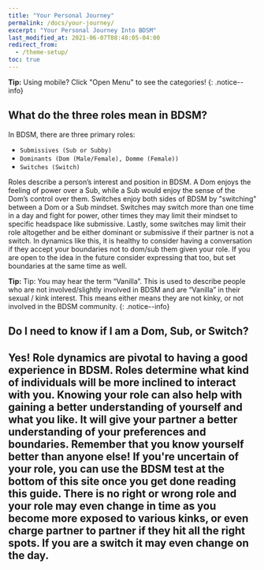 ```yaml
---
title: "Your Personal Journey"
permalink: /docs/your-journey/
excerpt: "Your Personal Journey Into BDSM"
last_modified_at: 2021-06-07T08:48:05-04:00
redirect_from:
  - /theme-setup/
toc: true
---
```


**Tip:** Using mobile? Click "Open Menu" to see the categories!
{: .notice--info}

## What do the three roles mean in BDSM?
In BDSM, there are three primary roles:
- `Submissives (Sub or Subby)`
- `Dominants (Dom (Male/Female), Domme (Female))`
- `Switches (Switch)`

Roles describe a person’s interest and position in BDSM. A Dom enjoys the feeling of power over a Sub, while a Sub would enjoy the sense of the Dom’s control over them. Switches enjoy both sides of BDSM by "switching" between a Dom or a Sub mindset. Switches may switch more than one time in a day and fight for power, other times they may limit their mindset to specific headspace like submissive. Lastly, some switches may limit their role altogether and be either dominant or submissive if their partner is not a switch. In dynamics like this, it is healthy to consider having a conversation if they accept your boundaries not to dom/sub them given your role. If you are open to the idea in the future consider expressing that too, but set boundaries at the same time as well.

**Tip:** Tip: You may hear the term “Vanilla”. This is used to describe people who are not involved/slightly involved in BDSM and are “Vanilla” in their sexual / kink interest. This means either means they are not kinky, or not involved in the BDSM community.
{: .notice--info}


## Do I need to know if I am a Dom, Sub, or Switch?
Yes! Role dynamics are pivotal to having a good experience in BDSM. Roles determine what kind of individuals will be more inclined to interact with you. Knowing your role can also help with gaining a better understanding of yourself and what you like. It will give your partner a better understanding of your preferences and boundaries. Remember that you know yourself better than anyone else!
If you're uncertain of your role, you can use the BDSM test at the bottom of this site once you get done reading this guide. There is no right or wrong role and your role may even change in time as you become more exposed to various kinks, or even charge partner to partner if they hit all the right spots. If you are a switch it may even change on the day.
---

